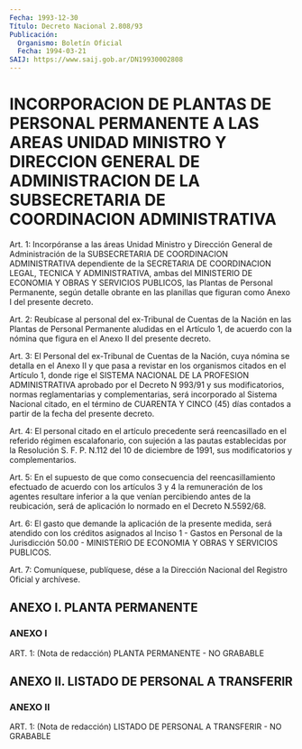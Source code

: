 ```yaml
---
Fecha: 1993-12-30
Título: Decreto Nacional 2.808/93
Publicación:
  Organismo: Boletín Oficial
  Fecha: 1994-03-21
SAIJ: https://www.saij.gob.ar/DN19930002808
---
```

# INCORPORACION DE PLANTAS DE PERSONAL PERMANENTE A LAS AREAS UNIDAD MINISTRO Y DIRECCION GENERAL DE ADMINISTRACION DE LA SUBSECRETARIA DE COORDINACION ADMINISTRATIVA

<a id="1"></a>
Art.  1:  Incorpóranse a las áreas Unidad Ministro y Dirección General  de Administración  de  la  SUBSECRETARIA  DE  COORDINACION ADMINISTRATIVA  dependiente de la SECRETARIA DE COORDINACION LEGAL, TECNICA Y ADMINISTRATIVA,  ambas del MINISTERIO DE ECONOMIA Y OBRAS Y SERVICIOS PUBLICOS, las Plantas  de  Personal  Permanente,  según detalle  obrante  en  las  planillas  que  figuran como Anexo I del presente decreto.

<a id="2"></a>
Art. 2: Reubícase al personal del ex-Tribunal de Cuentas de la Nación  en  las  Plantas  de  Personal  Permanente  aludidas  en el Artículo 1, de acuerdo con la nómina que figura en el Anexo II  del presente decreto.

<a id="3"></a>
Art.  3:  El Personal del ex-Tribunal de Cuentas de la Nación, cuya nómina se detalla  en el Anexo II y que pasa a revistar en los organismos  citados  en  el  Artículo  1,  donde  rige  el  SISTEMA NACIONAL DE LA PROFESION ADMINISTRATIVA  aprobado  por el Decreto N 993/91 y sus modificatorios, normas reglamentarias y complementarias,  será incorporado al Sistema Nacional  citado,  en el término de CUARENTA  Y  CINCO  (45) días contados a partir de la fecha del presente decreto.

<a id="4"></a>
Art.  4:  El  personal  citado  en el artículo precedente será reencasillado en el referido régimen escalafonario,  con sujeción a las pautas establecidas por la Resolución S. F. P. N.112  del 10 de diciembre    de    1991,   sus  modificatorios  y  complementarios.

<a id="5"></a>
Art. 5: En el supuesto de que como consecuencia del reencasillamiento  efectuado  de acuerdo con los artículos 3 y 4 la remuneración de los agentes resultare  inferior  a  la  que  venían percibiendo  antes de la reubicación, será de aplicación lo normado en el Decreto N.5592/68.

<a id="6"></a>
Art.  6:  El  gasto  que  demande la aplicación de la presente medida, será atendido con los créditos  asignados  al  Inciso  1  - Gastos  en  Personal  de  la  Jurisdicción  50.00  -  MINISTERIO DE ECONOMIA Y OBRAS Y SERVICIOS PUBLICOS.

<a id="7"></a>
Art.  7: Comuníquese, publíquese, dése a la Dirección Nacional del Registro Oficial y archívese.

## ANEXO I. PLANTA PERMANENTE

### ANEXO I

<a id="1"></a>
ART.  1:  (Nota  de redacción) PLANTA PERMANENTE - NO GRABABLE

## ANEXO II. LISTADO DE PERSONAL A TRANSFERIR

### ANEXO II

<a id="1"></a>
ART. 1: (Nota de redacción) LISTADO DE PERSONAL A TRANSFERIR - NO GRABABLE